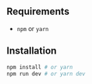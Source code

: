 
## Requirements

- `npm` or `yarn`

## Installation

```bash
npm install # or yarn
npm run dev # or yarn dev
```
